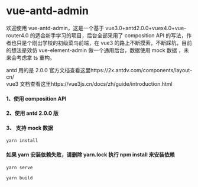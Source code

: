 # vue-antd-admin

欢迎使用 vue-antd-admin，这是一个基于 vue3.0+antd2.0.0+vuex4.0+vue-router4.0 的适合新手学习的项目，后台全部采用了 composition API 的写法，作者也只是个刚出学校的初级菜鸟前端，在 vue3 的路上不断摸索，不断踩坑，目前的想法是效仿 vue-element-admin 做一个通用后台，数据使用 mock 数据 ，未来会考虑拿 ts 重构。

antd 用的是 2.0.0 官方文档查看这里https://2x.antdv.com/components/layout-cn/  
vue3 文档查看这里https://vue3js.cn/docs/zh/guide/introduction.html

#### 1、使用 composition API

#### 2、使用 antd 2.0.0 版

#### 3、 支持 mock 数据

```
yarn install
```

#### 如果 yarn 安装依赖失败，请删除 yarn.lock 执行 npm install 来安装依赖

```
yarn serve
```

```
yarn build
```
